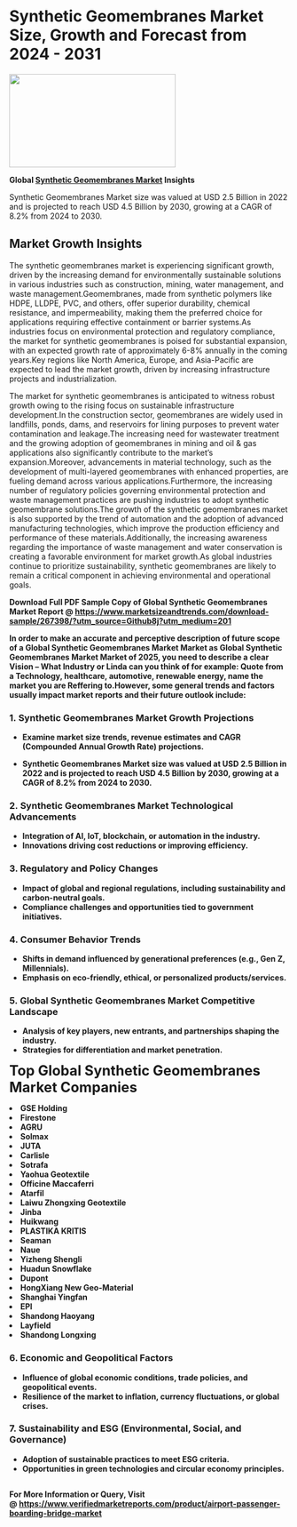 <H1>Synthetic Geomembranes Market Size, Growth and Forecast from 2024 - 2031</H1><img class="aligncenter size-medium wp-image-584254" src="https://thirdeyenews.in/wp-content/uploads/2024/09/Global-Market-Research-300x168.jpeg" alt="" width="300" height="168" /><p><strong>Global&nbsp;<a href="https://www.marketsizeandtrends.com/download-sample/267398/?utm_source=Github8j?utm_medium=201">Synthetic Geomembranes Market</a> Insights</strong></p><p>Synthetic Geomembranes Market size was valued at USD 2.5 Billion in 2022 and is projected to reach USD 4.5 Billion by 2030, growing at a CAGR of 8.2% from 2024 to 2030.</p><p><h2>Market Growth Insights</h2> <p>The synthetic geomembranes market is experiencing significant growth, driven by the increasing demand for environmentally sustainable solutions in various industries such as construction, mining, water management, and waste management.Geomembranes, made from synthetic polymers like HDPE, LLDPE, PVC, and others, offer superior durability, chemical resistance, and impermeability, making them the preferred choice for applications requiring effective containment or barrier systems.As industries focus on environmental protection and regulatory compliance, the market for synthetic geomembranes is poised for substantial expansion, with an expected growth rate of approximately 6-8% annually in the coming years.Key regions like North America, Europe, and Asia-Pacific are expected to lead the market growth, driven by increasing infrastructure projects and industrialization.<strong></strong></p> <p>The market for synthetic geomembranes is anticipated to witness robust growth owing to the rising focus on sustainable infrastructure development.In the construction sector, geomembranes are widely used in landfills, ponds, dams, and reservoirs for lining purposes to prevent water contamination and leakage.The increasing need for wastewater treatment and the growing adoption of geomembranes in mining and oil & gas applications also significantly contribute to the market’s expansion.Moreover, advancements in material technology, such as the development of multi-layered geomembranes with enhanced properties, are fueling demand across various applications.Furthermore, the increasing number of regulatory policies governing environmental protection and waste management practices are pushing industries to adopt synthetic geomembrane solutions.The growth of the synthetic geomembranes market is also supported by the trend of automation and the adoption of advanced manufacturing technologies, which improve the production efficiency and performance of these materials.Additionally, the increasing awareness regarding the importance of waste management and water conservation is creating a favorable environment for market growth.As global industries continue to prioritize sustainability, synthetic geomembranes are likely to remain a critical component in achieving environmental and operational goals.<strong></p><p><span class=""><strong>Download Full PDF Sample Copy of Global Synthetic Geomembranes Market Report</strong> @ <a href="https://www.marketsizeandtrends.com/download-sample/267398/?utm_source=Github8j?utm_medium=201" target="_blank">https://www.marketsizeandtrends.com/download-sample/267398/?utm_source=Github8j?utm_medium=201</a></span></p><p>In order to make an accurate and perceptive description of future scope of a Global&nbsp;Synthetic Geomembranes Market Market as Global&nbsp;Synthetic Geomembranes Market Market of 2025, you need to describe a clear Vision &ndash; What Industry or Linda can you think of for example: Quote from a Technology, healthcare, automotive, renewable energy, name the market you are Reffering to.However, some general trends and factors usually impact market reports and their future outlook include:</p><h3>1.&nbsp;<strong>Synthetic Geomembranes Market Growth Projections</strong></h3><ul><li>Examine market size trends, revenue estimates and CAGR (Compounded Annual Growth Rate) projections.</li><li><p>Synthetic Geomembranes Market size was valued at USD 2.5 Billion in 2022 and is projected to reach USD 4.5 Billion by 2030, growing at a CAGR of 8.2% from 2024 to 2030.</p></li></ul><h3>2.&nbsp;<strong>Synthetic Geomembranes Market Technological Advancements</strong></h3><ul><li>Integration of AI, IoT, blockchain, or automation in the industry.</li><li>Innovations driving cost reductions or improving efficiency.</li></ul><h3>3.&nbsp;<strong>Regulatory and Policy Changes</strong></h3><ul><li>Impact of global and regional regulations, including sustainability and carbon-neutral goals.</li><li>Compliance challenges and opportunities tied to government initiatives.</li></ul><h3>4.&nbsp;<strong>Consumer Behavior Trends</strong></h3><ul><li>Shifts in demand influenced by generational preferences (e.g., Gen Z, Millennials).</li><li>Emphasis on eco-friendly, ethical, or personalized products/services.</li></ul><h3>5.&nbsp;<strong>Global Synthetic Geomembranes Market Competitive Landscape</strong></h3><ul><li>Analysis of key players, new entrants, and partnerships shaping the industry.</li><li>Strategies for differentiation and market penetration.</li></ul><p data-pm-slice="1 1 []"><span style="color: inherit; font-family: inherit; font-size: 25px;">Top Global Synthetic Geomembranes Market Companies</span></p><div class="" data-test-id=""><p><li>GSE Holding</li><li> Firestone</li><li> AGRU</li><li> Solmax</li><li> JUTA</li><li> Carlisle</li><li> Sotrafa</li><li> Yaohua Geotextile</li><li> Officine Maccaferri</li><li> Atarfil</li><li> Laiwu Zhongxing Geotextile</li><li> Jinba</li><li> Huikwang</li><li> PLASTIKA KRITIS</li><li> Seaman</li><li> Naue</li><li> Yizheng Shengli</li><li> Huadun Snowflake</li><li> Dupont</li><li> HongXiang New Geo-Material</li><li> Shanghai Yingfan</li><li> EPI</li><li> Shandong Haoyang</li><li> Layfield</li><li> Shandong Longxing</li></p></div><h3>6.&nbsp;<strong>Economic and Geopolitical Factors</strong></h3><ul><li>Influence of global economic conditions, trade policies, and geopolitical events.</li><li>Resilience of the market to inflation, currency fluctuations, or global crises.</li></ul><h3>7.&nbsp;<strong>Sustainability and ESG (Environmental, Social, and Governance)</strong></h3><ul><li>Adoption of sustainable practices to meet ESG criteria.</li><li>Opportunities in green technologies and circular economy principles.</li></ul><h2><strong style="font-size: 14px;">For More Information or Query, Visit @&nbsp;</strong><a style="background-color: #ffffff; font-size: 14px;" href="https://www.marketsizeandtrends.com/report/synthetic-geomembranes-market/" target="_blank">https://www.verifiedmarketreports.com/product/airport-passenger-boarding-bridge-market</a></h2>